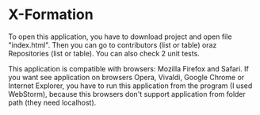 # X-Formation
To open this application, you have to download project and open file "index.html". Then you can go to contributors (list or table) oraz Repositories (list or table). You can also check 2 unit tests.

This application is compatible with browsers: Mozilla Firefox and Safari. If you want see application on browsers Opera, Vivaldi, Google Chrome or Internet Explorer, you have to run this application from the program (I used WebStorm), because this browsers don't support application from folder path (they need localhost).
